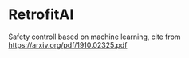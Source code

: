 # RetrofitAI
Safety controll based on machine learning, cite from https://arxiv.org/pdf/1910.02325.pdf
